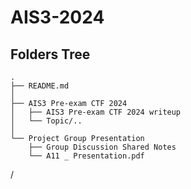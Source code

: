 # AIS3-2024
## Folders Tree
```
.
├── README.md
│
├── AIS3 Pre-exam CTF 2024
│   ├── AIS3 Pre-exam CTF 2024 writeup
│   └── Topic/..
│
└── Project Group Presentation
    ├── Group Discussion Shared Notes
    └── A11 _ Presentation.pdf
```
/
